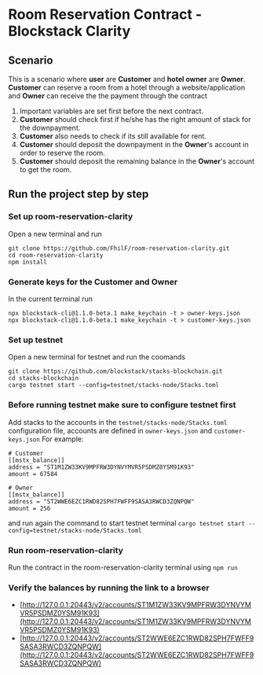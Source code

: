 # Room Reservation Contract - Blockstack Clarity

## Scenario

This is a scenario where **user** are **Customer** and **hotel owner** are **Owner**.
**Customer** can reserve a room from a hotel through a website/application and **Owner** can receive the the payment through the contract

1. Important variables are set first before the next contract.
2. **Customer** should check first if he/she has the right amount of stack for the downpayment.
3. **Customer** also needs to check if its still available for rent.
4. **Customer** should deposit the downpayment in the **Owner**'s account in order to reserve the room.
5. **Customer** should deposit the remaining balance in the **Owner**'s account to get the room.

## Run the project step by step

### Set up room-reservation-clarity
Open a new terminal and run
```
git clone https://github.com/FhilF/room-reservation-clarity.git
cd room-reservation-clarity
npm install
```

### Generate keys for the Customer and Owner
In the current terminal run
```
npx blockstack-cli@1.1.0-beta.1 make_keychain -t > owner-keys.json
npx blockstack-cli@1.1.0-beta.1 make_keychain -t > customer-keys.json
```

### Set up testnet
Open a new terminal for testnet and run the coomands
```
git clone https://github.com/blockstack/stacks-blockchain.git
cd stacks-blockchain
cargo testnet start --config=testnet/stacks-node/Stacks.toml
```

### Before running testnet make sure to configure testnet first

Add stacks to the accounts in the `testnet/stacks-node/Stacks.toml` configuration file, accounts are defined in `owner-keys.json` and `customer-keys.json`
For example:
```
# Customer
[[mstx_balance]]
address = "ST1M1ZW33KV9MPFRW3DYNVYMVR5PSDMZ0YSM91K93"
amount = 67584

# Owner
[[mstx_balance]]
address = "ST2WWE6EZC1RWD82SPH7FWFF9SASA3RWCD3ZQNPQW"
amount = 256
```
and run again the command to start testnet terminal
`cargo testnet start --config=testnet/stacks-node/Stacks.toml`

### Run room-reservation-clarity

Run the contract in the room-reservation-clarity terminal using
`npm run`

### Verify the balances by running the link to a browser

- [http://127.0.0.1:20443/v2/accounts/ST1M1ZW33KV9MPFRW3DYNVYMVR5PSDMZ0YSM91K93](http://127.0.0.1:20443/v2/accounts/ST1M1ZW33KV9MPFRW3DYNVYMVR5PSDMZ0YSM91K93)
- [http://127.0.0.1:20443/v2/accounts/ST2WWE6EZC1RWD82SPH7FWFF9SASA3RWCD3ZQNPQW](http://127.0.0.1:20443/v2/accounts/ST2WWE6EZC1RWD82SPH7FWFF9SASA3RWCD3ZQNPQW)




